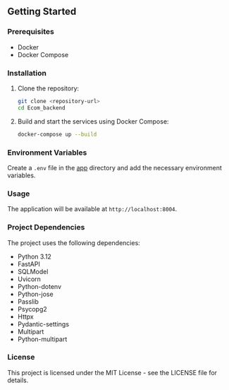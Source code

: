 
## Getting Started

### Prerequisites

- Docker
- Docker Compose

### Installation

1. Clone the repository:
    ```sh
    git clone <repository-url>
    cd Ecom_backend
    ```

2. Build and start the services using Docker Compose:
    ```sh
    docker-compose up --build
    ```

### Environment Variables

Create a `.env` file in the [app](http://_vscodecontentref_/5) directory and add the necessary environment variables.

### Usage

The application will be available at `http://localhost:8004`.

### Project Dependencies

The project uses the following dependencies:

- Python 3.12
- FastAPI
- SQLModel
- Uvicorn
- Python-dotenv
- Python-jose
- Passlib
- Psycopg2
- Httpx
- Pydantic-settings
- Multipart
- Python-multipart

### License

This project is licensed under the MIT License - see the LICENSE file for details.